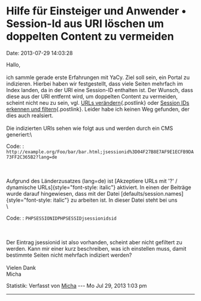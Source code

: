 Hilfe für Einsteiger und Anwender • Session-Id aus URI löschen um doppelten Content zu vermeiden
================================================================================================

Date: 2013-07-29 14:03:28

Hallo,\
\
ich sammle gerade erste Erfahrungen mit YaCy. Ziel soll sein, ein Portal
zu indizieren. Hierbei haben wir festgestellt, dass viele Seiten
mehrfach im Index landen, da in der URI eine Session-ID enthalten ist.
Der Wunsch, dass diese aus der URI entfernt wird, um doppelten Content
zu vermeiden, scheint nicht neu zu sein, vgl. [URLs
verändern](http://forum.yacy-websuche.de/viewtopic.php?f=18&t=3472&p=23819&hilit=session+id#p23819){.postlink}
oder [Session IDs erkennen und
filtern](http://forum.yacy-websuche.de/viewtopic.php?p=12034#p12034){.postlink}.
Leider habe ich keinen Weg gefunden, der dies auch realsiert.\
\
Die indizierten URIs sehen wie folgt aus und werden durch ein CMS
generiert:\

Code: 
:   `http://example.org/Foo/bar/bar.html;jsessionid%3D04F27B8E7AF9E1ECFB9DA73FF2C365B2?lang=de`

\
\
Aufgrund des Länderzusatzes (lang=de) ist [Akzeptiere URLs mit \'?\' /
dynamische URLs]{style="font-style: italic"} aktiviert. In einen der
Beiträge wurde darauf hingewiesen, dass mit der Datei
[defaults/session.names]{style="font-style: italic"} zu arbeiten ist. In
dieser Datei steht bei uns\
\

Code: 
:   `PHPSESSIONIDPHPSESSIDjsessionidsid`

\
\
Der Eintrag jsessionid ist also vorhanden, scheint aber nicht gefiltert
zu werden. Kann mir einer kurz beschreiben, was ich einstellen muss,
damit bestimmte Seiten nicht mehrfach indiziert werden?\
\
Vielen Dank\
Micha

Statistik: Verfasst von
[Micha](http://forum.yacy-websuche.de/memberlist.php?mode=viewprofile&u=8951)
--- Mo Jul 29, 2013 1:03 pm

------------------------------------------------------------------------
